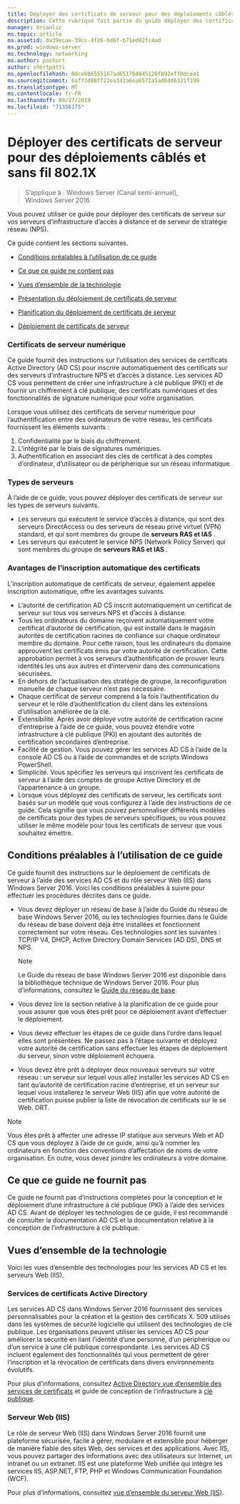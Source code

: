 ```yaml
---
title: Déployer des certificats de serveur pour des déploiements câblés et sans fil 802.1X
description: Cette rubrique fait partie du guide déployer des certificats de serveur pour les déploiements sans fil et câblés 802.1 X.
manager: brianlic
ms.topic: article
ms.assetid: 0a39ecae-39cc-4f26-bd6f-b71ed02fc4ad
ms.prod: windows-server
ms.technology: networking
ms.author: pashort
author: shortpatti
ms.openlocfilehash: 0dce886555167ad651704045120fb92eff0dcea1
ms.sourcegitcommit: 6aff3d88ff22ea141a6ea6572a5ad8dd6321f199
ms.translationtype: MT
ms.contentlocale: fr-FR
ms.lasthandoff: 09/27/2019
ms.locfileid: "71356175"
---
```

# <a name="deploy-server-certificates-for-8021x-wired-and-wireless-deployments"></a>Déployer des certificats de serveur pour des déploiements câblés et sans fil 802.1X

>S’applique à : Windows Server (Canal semi-annuel), Windows Server 2016

Vous pouvez utiliser ce guide pour déployer des certificats de serveur sur vos serveurs d’infrastructure d’accès à distance et de serveur de stratégie réseau (NPS).   

Ce guide contient les sections suivantes.  

-   [Conditions préalables à l’utilisation de ce guide](#bkmk_pre)  

-   [Ce que ce guide ne contient pas](#bkmk_not)  

-   [Vues d’ensemble de la technologie](#bkmk_tech)  

-   [Présentation du déploiement de certificats de serveur](Server-Certificate-Deployment-Overview.md)  

-   [Planification du déploiement de certificats de serveur](Server-Certificate-Deployment-Planning.md)  

-   [Déploiement de certificats de serveur](Server-Certificate-Deployment.md)  

### <a name="digital-server-certificates"></a>**Certificats de serveur numérique**  
Ce guide fournit des instructions sur l’utilisation des services de certificats Active Directory (AD CS) pour inscrire automatiquement des certificats sur des serveurs d’infrastructure NPS et d’accès à distance. Les services AD CS vous permettent de créer une infrastructure à clé publique (PKI) et de fournir un chiffrement à clé publique, des certificats numériques et des fonctionnalités de signature numérique pour votre organisation.  

Lorsque vous utilisez des certificats de serveur numérique pour l’authentification entre des ordinateurs de votre réseau, les certificats fournissent les éléments suivants :   

1. Confidentialité par le biais du chiffrement.  
2. L’intégrité par le biais de signatures numériques.  
3. Authentification en associant des clés de certificat à des comptes d’ordinateur, d’utilisateur ou de périphérique sur un réseau informatique.  

### <a name="server-types"></a>**Types de serveurs**  
À l’aide de ce guide, vous pouvez déployer des certificats de serveur sur les types de serveurs suivants.  
- Les serveurs qui exécutent le service d’accès à distance, qui sont des serveurs DirectAccess ou des serveurs de réseau privé virtuel (VPN) standard, et qui sont membres du groupe de **serveurs RAS et IAS** .  
- Les serveurs qui exécutent le service NPS (Network Policy Server) qui sont membres du groupe de **serveurs RAS et IAS** .  

### <a name="advantages-of-certificate-autoenrollment"></a>**Avantages de l’inscription automatique des certificats**  
L’inscription automatique de certificats de serveur, également appelée inscription automatique, offre les avantages suivants.  

- L’autorité de certification AD CS inscrit automatiquement un certificat de serveur sur tous vos serveurs NPS et d’accès à distance.  
- Tous les ordinateurs du domaine reçoivent automatiquement votre certificat d’autorité de certification, qui est installé dans le magasin autorités de certification racines de confiance sur chaque ordinateur membre du domaine. Pour cette raison, tous les ordinateurs du domaine approuvent les certificats émis par votre autorité de certification. Cette approbation permet à vos serveurs d’authentification de prouver leurs identités les uns aux autres et d’intervenir dans des communications sécurisées.  
- En dehors de l’actualisation des stratégie de groupe, la reconfiguration manuelle de chaque serveur n’est pas nécessaire.  
- Chaque certificat de serveur comprend à la fois l’authentification du serveur et le rôle d’authentification du client dans les extensions d’utilisation améliorée de la clé.  
- Extensibilité. Après avoir déployé votre autorité de certification racine d’entreprise à l’aide de ce guide, vous pouvez étendre votre infrastructure à clé publique (PKI) en ajoutant des autorités de certification secondaires d’entreprise.  
- Facilité de gestion. Vous pouvez gérer les services AD CS à l’aide de la console AD CS ou à l’aide de commandes et de scripts Windows PowerShell.  
- Simplicité. Vous spécifiez les serveurs qui inscrivent les certificats de serveur à l’aide des comptes de groupe Active Directory et de l’appartenance à un groupe.   
- Lorsque vous déployez des certificats de serveur, les certificats sont basés sur un modèle que vous configurez à l’aide des instructions de ce guide. Cela signifie que vous pouvez personnaliser différents modèles de certificats pour des types de serveurs spécifiques, ou vous pouvez utiliser le même modèle pour tous les certificats de serveur que vous souhaitez émettre.  

## <a name="bkmk_pre"></a>Conditions préalables à l’utilisation de ce guide  

Ce guide fournit des instructions sur le déploiement de certificats de serveur à l’aide des services AD CS et du rôle serveur Web (IIS) dans Windows Server 2016. Voici les conditions préalables à suivre pour effectuer les procédures décrites dans ce guide.  

- Vous devez déployer un réseau de base à l’aide du Guide du réseau de base Windows Server 2016, ou les technologies fournies dans le Guide du réseau de base doivent déjà être installées et fonctionnent correctement sur votre réseau. Ces technologies sont les suivantes : TCP/IP V4, DHCP, Active Directory Domain Services (AD DS), DNS et NPS.  
  >[!NOTE]
  >Le Guide du réseau de base Windows Server 2016 est disponible dans la bibliothèque technique de Windows Server 2016. Pour plus d’informations, consultez le [Guide du réseau de base](../../../core-network-guide/Core-Network-Guide.md).

- Vous devez lire la section relative à la planification de ce guide pour vous assurer que vous êtes prêt pour ce déploiement avant d’effectuer le déploiement.  
- Vous devez effectuer les étapes de ce guide dans l’ordre dans lequel elles sont présentées. Ne passez pas à l’étape suivante et déployez votre autorité de certification sans effectuer les étapes de déploiement du serveur, sinon votre déploiement échouera.  
- Vous devez être prêt à déployer deux nouveaux serveurs sur votre réseau : un serveur sur lequel vous allez installer les services AD CS en tant qu’autorité de certification racine d’entreprise, et un serveur sur lequel vous installerez le serveur Web (IIS) afin que votre autorité de certification puisse publier la liste de révocation de certificats sur le se Web. ORT.   

>[!NOTE]  
>Vous êtes prêt à affecter une adresse IP statique aux serveurs Web et AD CS que vous déployez à l’aide de ce guide, ainsi qu’à nommer les ordinateurs en fonction des conventions d’affectation de noms de votre organisation. En outre, vous devez joindre les ordinateurs à votre domaine.  

## <a name="bkmk_not"></a>Ce que ce guide ne fournit pas  
Ce guide ne fournit pas d’instructions complètes pour la conception et le déploiement d’une infrastructure à clé publique (PKI) à l’aide des services AD CS. Avant de déployer les technologies de ce guide, il est recommandé de consulter la documentation AD CS et la documentation relative à la conception de l’infrastructure à clé publique.   

## <a name="bkmk_tech"></a>Vues d’ensemble de la technologie  
Voici les vues d’ensemble des technologies pour les services AD CS et les serveurs Web (IIS).  

### <a name="active-directory-certificate-services"></a>Services de certificats Active Directory  
Les services AD CS dans Windows Server 2016 fournissent des services personnalisables pour la création et la gestion des certificats X. 509 utilisés dans les systèmes de sécurité logicielle qui utilisent des technologies de clé publique. Les organisations peuvent utiliser les services AD CS pour améliorer la sécurité en liant l’identité d’une personne, d’un périphérique ou d’un service à une clé publique correspondante. Les services AD CS incluent également des fonctionnalités qui vous permettent de gérer l’inscription et la révocation de certificats dans divers environnements évolutifs.  

Pour plus d’informations, consultez [Active Directory vue d’ensemble des services de certificats](https://technet.microsoft.com/library/hh831740.aspx) et guide de conception de l’infrastructure à [clé publique](https://social.technet.microsoft.com/wiki/contents/articles/2901.public-key-infrastructure-design-guidance.aspx).  

### <a name="web-server-iis"></a>Serveur Web (IIS)  

Le rôle de serveur Web (IIS) dans Windows Server 2016 fournit une plateforme sécurisée, facile à gérer, modulaire et extensible pour héberger de manière fiable des sites Web, des services et des applications. Avec IIS, vous pouvez partager des informations avec des utilisateurs sur Internet, un intranet ou un extranet. IIS est une plateforme Web unifiée qui intègre les services IIS, ASP.NET, FTP, PHP et Windows Communication Foundation (WCF).  

Pour plus d’informations, consultez [vue d’ensemble du serveur Web (IIS)](https://technet.microsoft.com/library/hh831725.aspx).  
